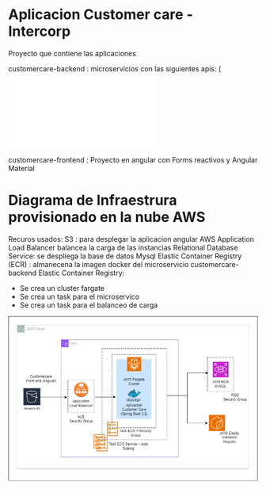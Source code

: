 # Aplicacion Customer care - Intercorp
Proyecto que contiene las aplicaciones

customercare-backend : 
microservicios con las siguientes apis:
(![postman](customercare-backend/docs/intercorp-customer-care.postman_collection.json)

customercare-frontend :
Proyecto en angular con Forms reactivos y Angular Material

# Diagrama de Infraestrura provisionado en la nube AWS
Recuros usados:
S3 : para desplegar la aplicacion angular
AWS Application Load Balancer balancea la carga de las instancias
Relational Database Service: se despliega la base de datos Mysql
Elastic Container Registry (ECR) : almanecena la imagen docker del microservicio customercare-backend
Elastic Container Registry:
- Se crea un cluster fargate
- Se crea un task para el microservico
- Se crea un task para el balanceo de carga

![infraestructura-aws](customercare-backend/docs/aws-infraestructure-customercare.jpg)
